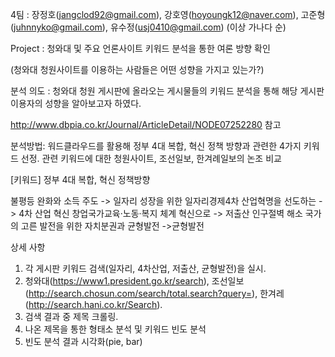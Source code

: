 4팀 : 장정호(jangclod92@gmail.com), 강호영(hoyoungk12@naver.com), 고준형(juhnnyko@gmail.com), 유수정(usj0410@gmail.com) (이상 가나다 순)

Project : 청와대 및 주요 언론사이트 키워드 분석을 통한 여론 방향 확인 

(청와대 청원사이트를 이용하는 사람들은 어떤 성향을 가지고 있는가?)

분석 의도 : 청와대 청원 게시판에 올라오는 게시물들의 키워드 분석을 통해 해당 게시판 이용자의 성향을 알아보고자 하였다. 

http://www.dbpia.co.kr/Journal/ArticleDetail/NODE07252280 참고 

분석방법: 워드클라우드를 활용해 정부 4대 복합, 혁신 정책 방향과 관련한 4가지 키워드 선정. 관련 키워드에 대한 청원사이트, 조선일보, 한겨례일보의 논조 비교



[키워드] 정부 4대 복합, 혁신 정책방향

불평등 완화와 소득 주도 -> 일자리
성장을 위한 일자리경제4차 산업혁명을 선도하는 -> 4차 산업
혁신 창업국가교육·노동·복지 체계 혁신으로 -> 저출산
인구절벽 해소 국가의 고른 발전을 위한 자치분권과 균형발전 ->균형발전



상세 사항 

1. 각 게시판 키워드 검색(일자리, 4차산업, 저출산, 균형발전)을 실시. 
2. 청와대(https://www1.president.go.kr/search), 조선일보(<http://search.chosun.com/search/total.search?query=>),
   한겨레(<http://search.hani.co.kr/Search>).
3. 검색 결과 중 제목 크롤링. 
4. 나온 제목을 통한 형태소 분석 및 키워드 빈도 분석
5. 빈도 분석 결과 시각화(pie, bar) 